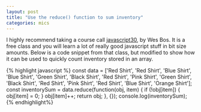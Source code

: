 ```yaml
---
layout: post
title: "Use the reduce() function to sum inventory"
categories: mics
---
```


I highly recommend taking a course call <a href="https://javascript30.com/">javascript30</a>, by Wes Bos. It is a free class and you will learn a lot of really good javascript stuff in bit size amounts. Below is a code snippet from that class, but modified to show how it can be used to quickly count inventory stored in an array. 

{% highlight javascript %}
const data = ['Red Shirt', 'Red Shirt', 'Blue Shirt', 
			'Blue Shirt', 'Green Shirt', 'Black Shirt', 'Red Shirt',
			'Pink Shirt', 'Green Shirt', 'Black Shirt', 'Red Shirt',
			'Pink Shirt', 'Red Shirt', 'Blue Shirt', 'Orange Shirt'];
const inventorySum = data.reduce(function(obj, item) {
  if (!obj[item]) {
    obj[item] = 0;
  }
  obj[item]++;
  return obj;
}, {});
console.log(inventorySum);
{% endhighlight%}
 

